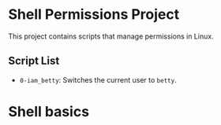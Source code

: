 # Shell Permissions Project

This project contains scripts that manage permissions in Linux.

## Script List

- `0-iam_betty`: Switches the current user to `betty`.
# Shell basics
